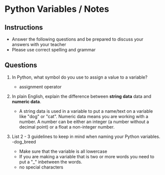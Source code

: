 # Python Variables / Notes

## Instructions

- Answer the following questions and be prepared to discuss your answers with your teacher
- Please use correct spelling and grammar

## Questions

1. In Python, what symbol do you use to assign a value to a variable?
    -  assignment operator

2. In plain English, explain the difference between **string data** data and **numeric data**.
    -  A string data is used in a variable to put a name/text on a variable like "dog" or "cat". Numeric data means you are working with a number.  A number can be either  an integer (a number without a decimal point) or a float a non-integer number. 


3. List 2 - 3 guidelines to keep in mind when naming your Python variables.
    -dog_breed
    -  Make sure that the variable is all lowercase 
    -  If you are making a variable that is two or more words you need to put a "_" inbetween the words.
    -  no special characters 
